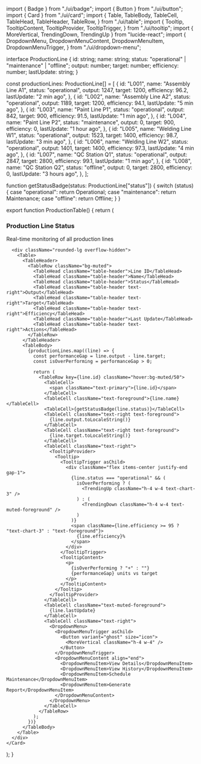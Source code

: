 import { Badge } from "./ui/badge";
import { Button } from "./ui/button";
import { Card } from "./ui/card";
import {
  Table,
  TableBody,
  TableCell,
  TableHead,
  TableHeader,
  TableRow,
} from "./ui/table";
import {
  Tooltip,
  TooltipContent,
  TooltipProvider,
  TooltipTrigger,
} from "./ui/tooltip";
import { MoreVertical, TrendingDown, TrendingUp } from "lucide-react";
import {
  DropdownMenu,
  DropdownMenuContent,
  DropdownMenuItem,
  DropdownMenuTrigger,
} from "./ui/dropdown-menu";

interface ProductionLine {
  id: string;
  name: string;
  status: "operational" | "maintenance" | "offline";
  output: number;
  target: number;
  efficiency: number;
  lastUpdate: string;
}

const productionLines: ProductionLine[] = [
  {
    id: "L001",
    name: "Assembly Line A1",
    status: "operational",
    output: 1247,
    target: 1200,
    efficiency: 96.2,
    lastUpdate: "2 min ago",
  },
  {
    id: "L002",
    name: "Assembly Line A2",
    status: "operational",
    output: 1189,
    target: 1200,
    efficiency: 94.1,
    lastUpdate: "5 min ago",
  },
  {
    id: "L003",
    name: "Paint Line P1",
    status: "operational",
    output: 842,
    target: 900,
    efficiency: 91.5,
    lastUpdate: "1 min ago",
  },
  {
    id: "L004",
    name: "Paint Line P2",
    status: "maintenance",
    output: 0,
    target: 900,
    efficiency: 0,
    lastUpdate: "1 hour ago",
  },
  {
    id: "L005",
    name: "Welding Line W1",
    status: "operational",
    output: 1523,
    target: 1400,
    efficiency: 98.7,
    lastUpdate: "3 min ago",
  },
  {
    id: "L006",
    name: "Welding Line W2",
    status: "operational",
    output: 1401,
    target: 1400,
    efficiency: 97.3,
    lastUpdate: "4 min ago",
  },
  {
    id: "L007",
    name: "QC Station Q1",
    status: "operational",
    output: 2847,
    target: 2800,
    efficiency: 99.1,
    lastUpdate: "1 min ago",
  },
  {
    id: "L008",
    name: "QC Station Q2",
    status: "offline",
    output: 0,
    target: 2800,
    efficiency: 0,
    lastUpdate: "3 hours ago",
  },
];

function getStatusBadge(status: ProductionLine["status"]) {
  switch (status) {
    case "operational":
      return <Badge variant="outline" className="bg-chart-3/20 text-chart-3 border-0">Operational</Badge>;
    case "maintenance":
      return <Badge variant="outline" className="bg-chart-4/20 text-chart-4 border-0">Maintenance</Badge>;
    case "offline":
      return <Badge variant="outline" className="bg-destructive/20 text-destructive border-0">Offline</Badge>;
  }
}

export function ProductionTable() {
  return (
    <Card className="p-6 bg-card shadow-elevation-sm border-0">
      <div className="mb-6">
        <h3 className="text-foreground">Production Line Status</h3>
        <p className="text-muted-foreground mt-1">
          Real-time monitoring of all production lines
        </p>
      </div>
      
      <div className="rounded-lg overflow-hidden">
        <Table>
          <TableHeader>
            <TableRow className="bg-muted">
              <TableHead className="table-header">Line ID</TableHead>
              <TableHead className="table-header">Name</TableHead>
              <TableHead className="table-header">Status</TableHead>
              <TableHead className="table-header text-right">Output</TableHead>
              <TableHead className="table-header text-right">Target</TableHead>
              <TableHead className="table-header text-right">Efficiency</TableHead>
              <TableHead className="table-header">Last Update</TableHead>
              <TableHead className="table-header text-right">Actions</TableHead>
            </TableRow>
          </TableHeader>
          <TableBody>
            {productionLines.map((line) => {
              const performanceGap = line.output - line.target;
              const isOverPerforming = performanceGap > 0;
              
              return (
                <TableRow key={line.id} className="hover:bg-muted/50">
                  <TableCell>
                    <span className="text-primary">{line.id}</span>
                  </TableCell>
                  <TableCell className="text-foreground">{line.name}</TableCell>
                  <TableCell>{getStatusBadge(line.status)}</TableCell>
                  <TableCell className="text-right text-foreground">
                    {line.output.toLocaleString()}
                  </TableCell>
                  <TableCell className="text-right text-foreground">
                    {line.target.toLocaleString()}
                  </TableCell>
                  <TableCell className="text-right">
                    <TooltipProvider>
                      <Tooltip>
                        <TooltipTrigger asChild>
                          <div className="flex items-center justify-end gap-1">
                            {line.status === "operational" && (
                              isOverPerforming ? (
                                <TrendingUp className="h-4 w-4 text-chart-3" />
                              ) : (
                                <TrendingDown className="h-4 w-4 text-muted-foreground" />
                              )
                            )}
                            <span className={line.efficiency >= 95 ? "text-chart-3" : "text-foreground"}>
                              {line.efficiency}%
                            </span>
                          </div>
                        </TooltipTrigger>
                        <TooltipContent>
                          <p>
                            {isOverPerforming ? "+" : ""}
                            {performanceGap} units vs target
                          </p>
                        </TooltipContent>
                      </Tooltip>
                    </TooltipProvider>
                  </TableCell>
                  <TableCell className="text-muted-foreground">
                    {line.lastUpdate}
                  </TableCell>
                  <TableCell className="text-right">
                    <DropdownMenu>
                      <DropdownMenuTrigger asChild>
                        <Button variant="ghost" size="icon">
                          <MoreVertical className="h-4 w-4" />
                        </Button>
                      </DropdownMenuTrigger>
                      <DropdownMenuContent align="end">
                        <DropdownMenuItem>View Details</DropdownMenuItem>
                        <DropdownMenuItem>View History</DropdownMenuItem>
                        <DropdownMenuItem>Schedule Maintenance</DropdownMenuItem>
                        <DropdownMenuItem>Generate Report</DropdownMenuItem>
                      </DropdownMenuContent>
                    </DropdownMenu>
                  </TableCell>
                </TableRow>
              );
            })}
          </TableBody>
        </Table>
      </div>
    </Card>
  );
}
